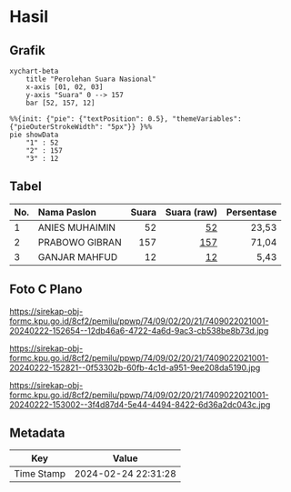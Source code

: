 # Hasil

## Grafik

```mermaid
xychart-beta
    title "Perolehan Suara Nasional"
    x-axis [01, 02, 03]
    y-axis "Suara" 0 --> 157
    bar [52, 157, 12]
```

```mermaid
%%{init: {"pie": {"textPosition": 0.5}, "themeVariables": {"pieOuterStrokeWidth": "5px"}} }%%
pie showData
    "1" : 52
    "2" : 157
    "3" : 12
```

## Tabel

| No. | Nama Paslon    | Suara | Suara (raw) | Persentase |
|:--- |:-------------- | -----:| -----------:| ----------:|
| 1   | ANIES MUHAIMIN | 52    | [52][p-1]   | 23,53      |
| 2   | PRABOWO GIBRAN | 157   | [157][p-2]  | 71,04      |
| 3   | GANJAR MAHFUD  | 12    | [12][p-3]   | 5,43       |


[p-1]: https://github.com/gigit-pemilu/pemilu-2024/blob/main/pilpres/hitung-suara/sub/74-sulawesi-tenggara/sub/09-konawe-utara/sub/02-wiwirano/sub/2021-wawontoaho/sub/001-tps/sub/paslon-1.txt
[p-2]: https://github.com/gigit-pemilu/pemilu-2024/blob/main/pilpres/hitung-suara/sub/74-sulawesi-tenggara/sub/09-konawe-utara/sub/02-wiwirano/sub/2021-wawontoaho/sub/001-tps/sub/paslon-2.txt
[p-3]: https://github.com/gigit-pemilu/pemilu-2024/blob/main/pilpres/hitung-suara/sub/74-sulawesi-tenggara/sub/09-konawe-utara/sub/02-wiwirano/sub/2021-wawontoaho/sub/001-tps/sub/paslon-3.txt

## Foto C Plano

https://sirekap-obj-formc.kpu.go.id/8cf2/pemilu/ppwp/74/09/02/20/21/7409022021001-20240222-152654--12db46a6-4722-4a6d-9ac3-cb538be8b73d.jpg

https://sirekap-obj-formc.kpu.go.id/8cf2/pemilu/ppwp/74/09/02/20/21/7409022021001-20240222-152821--0f53302b-60fb-4c1d-a951-9ee208da5190.jpg

https://sirekap-obj-formc.kpu.go.id/8cf2/pemilu/ppwp/74/09/02/20/21/7409022021001-20240222-153002--3f4d87d4-5e44-4494-8422-6d36a2dc043c.jpg


## Metadata

| Key        | Value               |
| ---------- | ------------------- |
| Time Stamp | 2024-02-24 22:31:28 |



